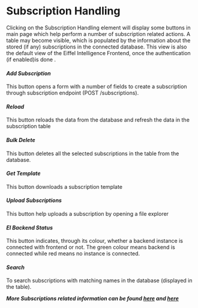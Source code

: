 # Subscription Handling

Clicking on the Subscription Handling element will display some buttons in main 
page which help perform a number of subscription related actions. A table may 
become visible, which is populated by the information about the stored (if any) 
subscriptions in the connected database. This view is also the default view of 
the Eiffel Intelligence Frontend, once the authentication (if enabled)is done .

#### _Add Subscription_ 
This button opens a form with a number of fields to create a subscription 
through subscription endpoint (POST /subscriptions). 
#### _Reload_ 
This button reloads the data from the database and refresh the data in the 
subscription table
#### _Bulk Delete_
This button deletes all the selected subscriptions in the table from the 
database.
#### _Get Template_
This button downloads a subscription template
#### _Upload Subscriptions_
This button help uploads a subscription by opening a file explorer
#### _EI Backend Status_
This button indicates, through its colour, whether a backend instance is 
connected with frontend or not. The green colour means backend is connected 
while red means no instance is connected.
#### _Search_
To search subscriptions with matching names in the database (displayed in the 
table).

**_More Subscriptions related information can be found [here](https://github.com/eiffel-community/eiffel-intelligence/tree/master/wiki/Subscription-API.md) and [here](https://github.com/eiffel-community/eiffel-intelligence/tree/master/wiki/Subscriptions.md)_**
